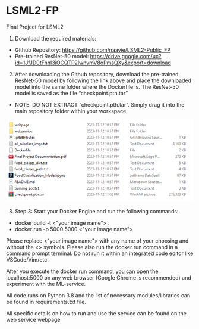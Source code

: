 # LSML2-FP
 Final Project for LSML2

1. Download the required materials:

- Github Repository: https://github.com/naavie/LSML2-Public_FP
- Pre-trained ResNet-50 model: https://drive.google.com/uc?id=1JfJD0tFnnI3iOCQTP2lwnvmV8oPmsQXy&export=download

2. After downloading the Github repository, download the pre-trained ResNet-50 model by following the link
above and place the downloaded model into the same folder where the Dockerfile is. The ResNet-50 model is
saved as the file “checkpoint.pth.tar”

- NOTE: DO NOT EXTRACT “checkpoint.pth.tar”. Simply drag it into the main repository folder within your
workspace.

![Alt text](model_placement_dir.png)

3. Step 3: Start your Docker Engine and run the following commands:
- docker build -t <"your image name"> .
- docker run -p 5000:5000 <"your image name">

Please replace <"your image name"> with any name of your choosing and without the <> symbols. Please also
run the docker run command in a command prompt terminal. Do not run it within an integrated code editor like
VSCode/Vim/etc.

After you execute the docker run command, you can open the localhost:5000 on any web browser (Google
Chrome is recommended) and experiment with the ML-service.

All code runs on Python 3.8 and the list of necessary modules/libraries can be found in requirements.txt file.

All specific details on how to run and use the service can be found on the web service webpage
